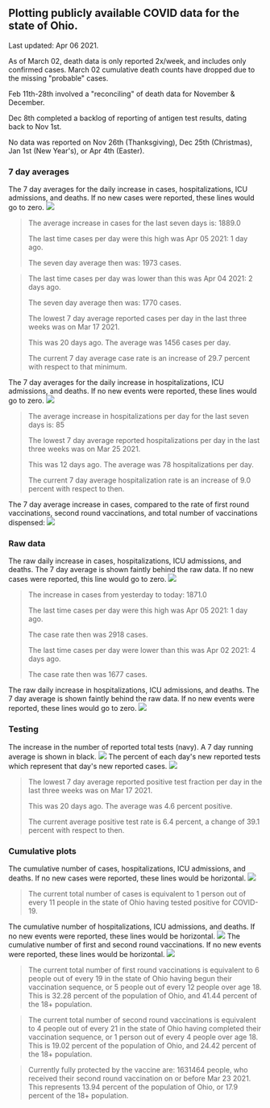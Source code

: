 ## Plotting publicly available COVID data for the state of Ohio. 

Last updated: Apr 06 2021. 

As of March 02, death data is only reported 2x/week, and includes only confirmed cases. March 02 cumulative death counts have dropped due to the missing "probable" cases.

Feb 11th-28th involved a "reconciling" of death data for November & December.

Dec 8th completed a backlog of reporting of antigen test results, dating back to Nov 1st.

No data was reported on Nov 26th (Thanksgiving), Dec 25th (Christmas), Jan 1st (New Year's), or Apr 4th (Easter).
### 7 day averages
The 7 day averages for the daily increase in cases, hospitalizations, ICU admissions, and deaths. If no new cases were reported, these lines would go to zero.
![](7dayaverage_cases.png)

>The average increase in cases for the last seven days is: 1889.0
>
>The last time cases per day were this high was Apr 05 2021: 1 day ago.
>
>The seven day average then was: 1973 cases.

>
>The last time cases per day was lower than this was Apr 04 2021: 2 days ago.
>
>The seven day average then was: 1770 cases.
>
>The lowest 7 day average reported cases per day in the last three weeks was on Mar 17 2021.
>
>This was 20 days ago. The average was 1456 cases per day.
>
>The current 7 day average case rate is an increase of 29.7 percent with respect to that minimum.

The 7 day averages for the daily increase in hospitalizations, ICU admissions, and deaths. If no new events were reported, these lines would go to zero.
![](7dayaverage_hospital.png)

>The average increase in hospitalizations per day for the last seven days is: 85
>
>The lowest 7 day average reported hospitalizations per day in the last three weeks was on Mar 25 2021.
>
>This was 12 days ago. The average was 78 hospitalizations per day.
>
>The current 7 day average hospitalization rate is an increase of 9.0 percent with respect to then.

The 7 day average increase in cases, compared to the rate of first round vaccinations, second round vaccinations, and total number of vaccinations dispensed:
![](DailyVaccinationsCases.png)

### Raw data
The raw daily increase in cases, hospitalizations, ICU admissions, and deaths. The 7 day average is shown faintly behind the raw data. If no new cases were reported, this line would go to zero.
![](DailyCases.png)

>The increase in cases from yesterday to today: 1871.0 
>
>The last time cases per day were this high was Apr 05 2021: 1 day ago. 
>
>The case rate then was 2918 cases.
>
>The last time cases per day were lower than this was Apr 02 2021: 4 days ago. 
>
>The case rate then was 1677 cases.

The raw daily increase in hospitalizations, ICU admissions, and deaths. The 7 day average is shown faintly behind the raw data. If no new events were reported, these lines would go to zero.
![](DailyHospitalizations.png)

### Testing

The increase in the number of reported total tests (navy). A 7 day running average is shown in black.
![](DailyTests.png)
The percent of each day's new reported tests which represent that day's new reported cases.
![](percentpositive_tests.png)

>The lowest 7 day average reported positive test fraction per day in the last three weeks was on Mar 17 2021.
>
>This was 20 days ago. The average was 4.6 percent positive. 
>
>The current average positive test rate is 6.4 percent, a change of 39.1 percent with respect to then. 

### Cumulative plots
The cumulative number of cases, hospitalizations, ICU admissions, and deaths. If no new cases were reported, these lines would be horizontal.
![](Cases.png)

>The current total number of cases is equivalent to 1 person out of every 11 people in the state of Ohio having tested positive for COVID-19.

The cumulative number of hospitalizations, ICU admissions, and deaths. If no new events were reported, these lines would be horizontal.
![](Hospitalizations.png)
The cumulative number of first and second round vaccinations. If no new events were reported, these lines would be horizontal.
![](Vaccinations.png)

>The current total number of first round vaccinations is equivalent to 6 people out of every 19 in the state of Ohio having begun their vaccination sequence, or 5 people out of every 12 people over age 18.
 >This is 32.28 percent of the population of Ohio, and 41.44 percent of the 18+ population.

>The current total number of second round vaccinations is equivalent to 4 people out of every 21 in the state of Ohio having completed their vaccination sequence, or 1 person out of every 4 people over age 18. 
>This is 19.02 percent of the population of Ohio, and 24.42 percent of the 18+ population.

>Currently fully protected by the vaccine are: 1631464 people, who received their second round vaccination on or before Mar 23 2021.
>This represents 13.94 percent of the population of Ohio, or 17.9 percent of the 18+ population.

